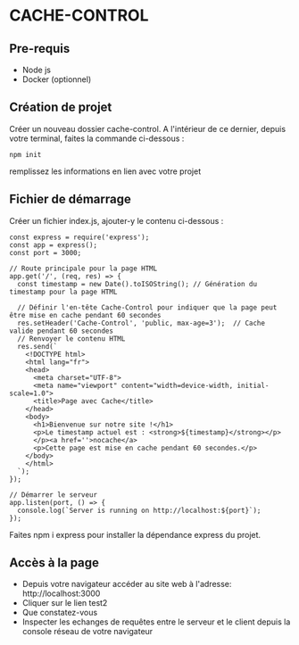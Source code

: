 # CACHE-CONTROL

## Pre-requis
* Node js
* Docker (optionnel)

## Création de projet
Créer un nouveau dossier cache-control. A l'intérieur de ce dernier, depuis votre terminal, faites la commande ci-dessous :
```
npm init
```
remplissez les informations en lien avec votre projet

## Fichier de démarrage
Créer un fichier index.js, ajouter-y le contenu ci-dessous : 
```
const express = require('express');
const app = express();
const port = 3000;

// Route principale pour la page HTML
app.get('/', (req, res) => {
  const timestamp = new Date().toISOString(); // Génération du timestamp pour la page HTML

  // Définir l'en-tête Cache-Control pour indiquer que la page peut être mise en cache pendant 60 secondes
  res.setHeader('Cache-Control', 'public, max-age=3');  // Cache valide pendant 60 secondes
  // Renvoyer le contenu HTML
  res.send(`
    <!DOCTYPE html>
    <html lang="fr">
    <head>
      <meta charset="UTF-8">
      <meta name="viewport" content="width=device-width, initial-scale=1.0">
      <title>Page avec Cache</title>
    </head>
    <body>
      <h1>Bienvenue sur notre site !</h1>
      <p>Le timestamp actuel est : <strong>${timestamp}</strong></p>
      </p><a href=''>nocache</a>
      <p>Cette page est mise en cache pendant 60 secondes.</p>
    </body>
    </html>
  `);
});

// Démarrer le serveur
app.listen(port, () => {
  console.log(`Server is running on http://localhost:${port}`);
});

```
Faites npm i express pour installer la dépendance express du projet.

## Accès à la page
 - Depuis votre navigateur accéder au site web à l'adresse: http://localhost:3000
 - Cliquer sur le lien test2
 - Que constatez-vous
 - Inspecter les echanges de requêtes entre le serveur et le client depuis la console réseau de votre navigateur